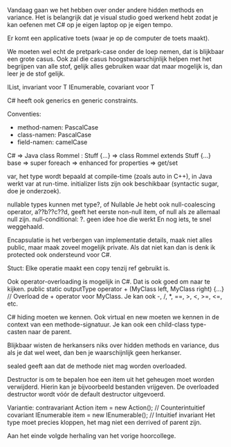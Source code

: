 Vandaag gaan we het hebben over onder andere hidden methods en variance.
Het is belangrijk dat je visual studio goed werkend hebt zodat je kan oefenen met C# op je eigen laptop op je eigen tempo.

Er komt een applicative toets (waar je op de computer de toets maakt).

We moeten wel echt de pretpark-case onder de loep nemen, dat is blijkbaar een grote casus.
Ook zal die casus hoogstwaarschijnlijk helpen met het begrijpen van alle stof, gelijk alles gebruiken waar dat maar mogelijk is, dan leer je de stof gelijk.

IList<T>, invariant voor T
IEnumerable<T>, covariant voor T

C# heeft ook generics en generic constraints.

Conventies:
- method-namen: PascalCase
- class-namen: PascalCase
- field-namen: camelCase

C# => Java
class Rommel : Stuff {...} => class Rommel extends Stuff {...}
base => super
foreach => enhanced for
properties => get/set

var, het type wordt bepaald at compile-time (zoals auto in C++), in Java werkt var at run-time.
initializer lists zijn ook beschikbaar (syntactic sugar, doe je onderzoek).

nullable types kunnen met type?, of Nullable<type>
Je hebt ook null-coalescing operator, a??b??c??d, geeft het eerste non-null item, of null als ze allemaal null zijn.
null-conditional: ?. geen idee hoe die werkt
En nog iets, te snel weggehaald.

Encapsulatie is het verbergen van implementatie details, maak niet alles public, maar maak zoveel mogelijk private. Als dat niet kan dan is denk ik protected ook ondersteund voor C#.

Stuct: Elke operatie maakt een copy tenzij ref gebruikt is.

Ook operator-overloading is mogelijk in C#. Dat is ook goed om naar te kijken. 
public static outputType operator + (MyClass left, MyClass right) {...}   // Overload de + operator voor MyClass. Je kan ook -, /, *, ==, >, <, >=, <=, etc.

C# hiding moeten we kennen.
Ook virtual en new moeten we kennen in de context van een methode-signatuur. Je kan ook een child-class type-casten naar de parent.

Blijkbaar wisten de herkansers niks over hidden methods en variance, dus als je dat wel weet, dan ben je waarschijnlijk geen herkanser.

sealed geeft aan dat de methode niet mag worden overloaded.

Destructor is om te bepalen hoe een item uit het geheugen moet worden verwijderd. Hierin kan je bijvoorbeeld bestanden vrijgeven.
De overloaded destructor wordt vóór de default destructor uitgevoerd.

Variantie:
  contravariant		Action<Derived> item = new Action<Base>();		// Counterintuitief
  covariant		IEnumerable<Base> item = new IEnumerable<Derived>();	// Intuitief
  invariant		Het type moet precies kloppen, het mag niet een derrived of parent zijn.

Aan het einde volgde herhaling van het vorige hoorcollege.